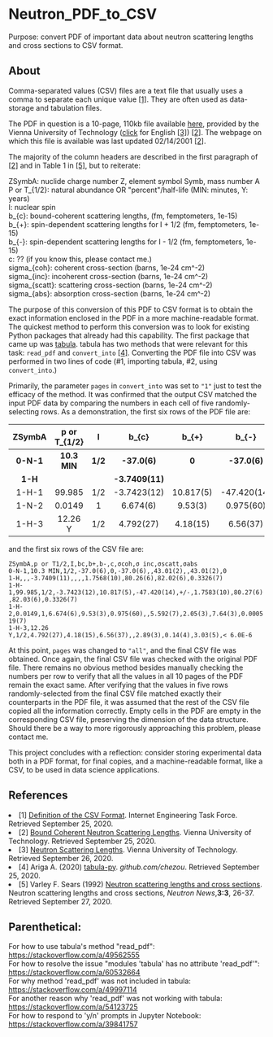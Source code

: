 # Neutron_PDF_to_CSV
Purpose: convert PDF of important data about neutron scattering lengths and cross sections to CSV format.

## About
Comma-separated values (CSV) files are a text file that usually uses a comma to separate each unique value [[1]](#1). They are often used as data-storage and tabulation files.

The PDF in question is a 10-page, 110kb file available <a href = "http://www.ati.ac.at/~neutropt/scattering/Scattering_lengths_table_20010419.pdf">here</a>, provided by the Vienna University of Technology (<a href = "https://www.tuwien.at/en/">click</a> for English [[3]](#3)) [[2]](#2). The webpage on which this file is available was last updated 02/14/2001 [[2]](#2).

The majority of the column headers are described in the first paragraph of [[2]](#2) and in Table 1 in [[5]](#5), but to reiterate: <br />

ZSymbA: nuclide charge number Z, element symbol Symb, mass number A <br />
P or T_{1/2}: natural abundance OR "percent"/half-life (MIN: minutes, Y: years) <br />
I: nuclear spin <br /> 
b_{c}: bound-coherent scattering lengths, (fm, femptometers, 1e-15) <br /> 
b_{+}: spin-dependent scattering lengths for I + 1/2 (fm, femptometers, 1e-15) <br /> 
b_{-}: spin-dependent scattering lengths for I - 1/2 (fm, femptometers, 1e-15) <br />
c: ?? (if you know this, please contact me.) <br />
sigma_{coh}: coherent cross-section (barns, 1e-24 cm^-2) <br />
sigma_{inc}: incoherent cross-section (barns, 1e-24 cm^-2) <br />
sigma_{scatt}: scattering cross-section (barns, 1e-24 cm^-2) <br />
sigma_{abs}: absorption cross-section (barns, 1e-24 cm^-2) <br />

The purpose of this conversion of this PDF to CSV format is to obtain the exact information enclosed in the PDF in a more machine-readable format. The quickest method to perform this conversion was to look for existing Python packages that already had this capability. The first package that came up was <a href = "https://tabula.technology/">tabula</a>. tabula has two methods that were relevant for this task: `read_pdf` and `convert_into` [[4]](#4). Converting the PDF file into CSV was performed in two lines of code (#1, importing tabula, #2, using `convert_into`.)

Primarily, the parameter `pages` in `convert_into` was set to `"1"` just to test the efficacy of the method. It was confirmed that the output CSV matched the input PDF data by comparing the numbers in each cell of five randomly-selecting rows. As a demonstration, the first six rows of the PDF file are:

|ZSymbA|p or T_{1/2}|I|b_{c}|b_{+}|b_{-}|c|\sigma_{coh}|\sigma_{inc}|\sigma_{scatt}|\sigma_{abs}|
|:----:|:----:|:----:|:----:|:----:|:----:|:----:|:----:|:----:|:----:|:----:|
|<b>0-N-1</b>|<b>10.3 MIN</b>|<b>1/2</b>|<b>-37.0(6)</b>|<b>0</b>|<b>-37.0(6)</b>||<b>43.01(2)</b>||<b>43.01(2)</b>|<b>0</b>|
|<b>1-H</b>|||<b>-3.7409(11)</b>||||<b>1.7568(10)</b>|<b>80.26(6)</b>|<b>82.02(6)</b>|<b>0.3326(7)</b>|
|1-H-1|99.985|1/2|-3.7423(12)|10.817(5)|-47.420(14)|+/-|1.7583(10)|80.27(6)|82.03(6)|0.3326(7)|
|1-N-2|0.0149|1|6.674(6)|9.53(3)|0.975(60)||5.592(7)|2.05(3)|7.64(3)|0.000519(7)|
|1-H-3</b>|12.26 Y|1/2|4.792(27)|4.18(15)|6.56(37)||2.89(3)|0.14(4)|3.03(5)|< 6.0E-6|
                                                                                     
and the first six rows of the CSV file are:

`ZSymbA,p or T1/2,I,bc,b+,b-,c,σcoh,σ inc,σscatt,σabs` <br />
`0-N-1,10.3 MIN,1/2,-37.0(6),0,-37.0(6),,43.01(2),,43.01(2),0` <br />
`1-H,,,-3.7409(11),,,,1.7568(10),80.26(6),82.02(6),0.3326(7)` <br />
`1-H-1,99.985,1/2,-3.7423(12),10.817(5),-47.420(14),+/-,1.7583(10),80.27(6),82.03(6),0.3326(7)` <br />
`1-H-2,0.0149,1,6.674(6),9.53(3),0.975(60),,5.592(7),2.05(3),7.64(3),0.000519(7)` <br />
`1-H-3,12.26 Y,1/2,4.792(27),4.18(15),6.56(37),,2.89(3),0.14(4),3.03(5),< 6.0E-6` <br />
                                                                                                                                                         
At this point, `pages` was changed to `"all"`, and the final CSV file was obtained. Once again, the final CSV file was checked with the original PDF file. There remains no obvious method besides manually checking the numbers per row to verify that all the values in all 10 pages of the PDF remain the exact same. After verifying that the values in five rows randomly-selected from the final CSV file matched exactly their counterparts in the PDF file, it was assumed that the rest of the CSV file copied all the information correctly. Empty cells in the PDF are empty in the corresponding CSV file, preserving the dimension of the data structure. Should there be a way to more rigorously approaching this problem, please contact me.

This project concludes with a reflection: consider storing experimental data both in a PDF format, for final copies, and a machine-readable format, like a CSV, to be used in data science applications.

## References
<li>
<a id = "1">[1]</a>
<a href = "https://tools.ietf.org/html/rfc4180#section-2">Definition of the CSV Format</a>. Internet Engineering Task Force. Retrieved September 25, 2020.
</li>

<li>
<a id = "2">[2]</a>
<a href = "http://www.ati.ac.at/~neutropt/scattering/table.html">Bound Coherent Neutron Scattering Lengths</a>. Vienna University of Technology. Retrieved September 25, 2020.
</li>

<li>
<a id = "3">[3]</a>
<a href = "https://ati.tuwien.ac.at/research_areas/neutron_quantum_physics/research/techniques_of_neutron_physics/table_of_neutron_scattering_lengths/EN/
">Neutron Scattering Lengths</a>. Vienna University of Technology. Retrieved September 26, 2020.
</li>

<li>
<a id = "4">[4]</a>
Ariga A. (2020) <a href = "https://www.tandfonline.com/doi/abs/10.1080/10448639208218770">tabula-py</a>. <i>github.com/chezou</i>. Retrieved September 25, 2020.
</li>

<li>
<a id = "5">[5]</a>
Varley F. Sears (1992) <a href = "10.1080/10448639208218770">Neutron scattering lengths and cross sections</a>. Neutron scattering lengths and cross sections, <i>Neutron News</i>,<b>3:3</b>, 26-37. Retrieved September 27, 2020.
</li>

## Parenthetical:
For how to use tabula's method "read_pdf": https://stackoverflow.com/a/49562555 <br />
For how to resolve the issue "modules 'tabula' has no attribute 'read_pdf'": https://stackoverflow.com/a/60532664 <br />
For why method 'read_pdf' was not included in tabula: https://stackoverflow.com/a/49997114 <br />
For another reason why 'read_pdf' was not working with tabula: https://stackoverflow.com/a/54123725 <br />
For how to respond to 'y/n' prompts in Jupyter Notebook: https://stackoverflow.com/a/39841757 
